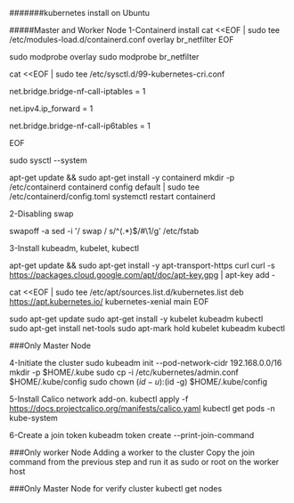 #######kubernetes install on Ubuntu

#####Master and Worker Node
1-Containerd install
cat <<EOF | sudo tee /etc/modules-load.d/containerd.conf
overlay
br_netfilter
EOF

sudo modprobe overlay
sudo modprobe br_netfilter

cat <<EOF | sudo tee /etc/sysctl.d/99-kubernetes-cri.conf

net.bridge.bridge-nf-call-iptables  = 1

net.ipv4.ip_forward                 = 1

net.bridge.bridge-nf-call-ip6tables = 1

EOF

sudo sysctl --system

apt-get update && sudo apt-get install -y containerd 
mkdir -p /etc/containerd
containerd config default | sudo tee /etc/containerd/config.toml
systemctl restart containerd

2-Disabling swap

swapoff -a
sed -i '/ swap / s/^\(.*\)$/#\1/g' /etc/fstab

3-Install kubeadm, kubelet, kubectl

apt-get update && sudo apt-get install -y apt-transport-https curl
curl -s https://packages.cloud.google.com/apt/doc/apt-key.gpg | apt-key add -

cat <<EOF | sudo tee /etc/apt/sources.list.d/kubernetes.list
deb https://apt.kubernetes.io/ kubernetes-xenial main
EOF

sudo apt-get update
sudo apt-get install -y kubelet kubeadm kubectl  
sudo apt-get install net-tools
sudo apt-mark hold kubelet kubeadm kubectl

###Only Master Node

4-Initiate the cluster
sudo kubeadm init --pod-network-cidr 192.168.0.0/16
mkdir -p $HOME/.kube
sudo cp -i /etc/kubernetes/admin.conf $HOME/.kube/config
sudo chown $(id -u):$(id -g) $HOME/.kube/config

5-Install Calico network add-on.
kubectl apply -f https://docs.projectcalico.org/manifests/calico.yaml
kubectl get pods -n kube-system

6-Create a join token 
kubeadm token create --print-join-command

###Only worker Node
Adding a worker to the cluster
Copy the join command from the previous step and run it as sudo or root on the worker host

###Only Master Node for verify cluster
kubectl get nodes

